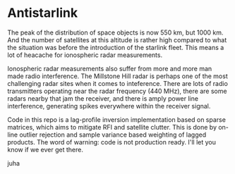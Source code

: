 # Antistarlink

The peak of the distribution of space objects is now 550 km, but 1000 km. And the number of satellites at this altitude is rather high compared to what the situation was before the introduction of the starlink fleet. This means a lot of heacache for ionospheric radar measurements.

Ionospheric radar measurements also suffer from more and more man made radio interference. The Millstone Hill radar is perhaps one of the most challenging radar sites when it comes to inteference. There are lots of radio transmitters operating near the radar frequency (440 MHz), there are some radars nearby that jam the receiver, and there is amply power line interference, generating spikes everywhere within the receiver signal. 

Code in this repo is a lag-profile inversion implementation based on sparse matrices, which aims to mitigate RFI and satellite clutter. This is done by on-line outlier rejection and sample variance based weighting of lagged products. The word of warning: code is not production ready. I'll let you know if we ever get there. 

juha
